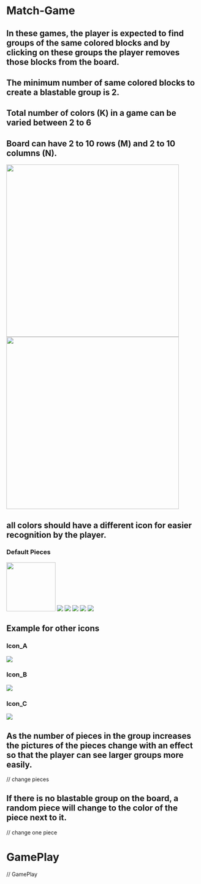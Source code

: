 # Match-Game

## In these games, the player is expected to find groups of the same colored blocks and by clicking on these groups the player removes those blocks from the board. 

## The minimum number of same colored blocks to create a blastable group is 2. 

## Total number of colors (K) in a game can be varied between 2 to 6 

## Board can have 2 to 10 rows (M) and 2 to 10 columns (N).

<img src="https://github.com/muratkrdl/Match-Game/blob/main/Gif%20and%20Pictures/SetBoardGoal/SetBoard.png" width="450px">

<img src="https://github.com/muratkrdl/Match-Game/blob/main/Gif%20and%20Pictures/SetBoardGoal/SetGoal.png" width="450px">

## all colors should have a different icon for easier recognition by the player. 

### Default Pieces

<img src="https://github.com/muratkrdl/Match-Game/blob/main/Gif%20and%20Pictures/Tiles/Blue_Default.png" width="128px">

<img src="https://github.com/muratkrdl/Match-Game/blob/main/Gif%20and%20Pictures/Tiles/Green_Default.png" width="auto">

<img src="https://github.com/muratkrdl/Match-Game/blob/main/Gif%20and%20Pictures/Tiles/Pink_Default.png" width="auto">

<img src="https://github.com/muratkrdl/Match-Game/blob/main/Gif%20and%20Pictures/Tiles/Purple_Default.png" width="auto">

<img src="https://github.com/muratkrdl/Match-Game/blob/main/Gif%20and%20Pictures/Tiles/Red_Default.png" width="auto">

<img src="https://github.com/muratkrdl/Match-Game/blob/main/Gif%20and%20Pictures/Tiles/Yellow_Default.png" width="auto">

## Example for other icons

### Icon_A

<img src="https://github.com/muratkrdl/Match-Game/blob/main/Gif%20and%20Pictures/Tiles/Blue_A.png" width="auto">

### Icon_B

<img src="https://github.com/muratkrdl/Match-Game/blob/main/Gif%20and%20Pictures/Tiles/Blue_B.png" width="auto">

### Icon_C

<img src="https://github.com/muratkrdl/Match-Game/blob/main/Gif%20and%20Pictures/Tiles/Blue_C.png" width="auto">

## As the number of pieces in the group increases the pictures of the pieces change with an effect so that the player can see larger groups more easily.

// change pieces

## If there is no blastable group on the board, a random piece will change to the color of the piece next to it.

// change one piece

# GamePlay

// GamePlay
